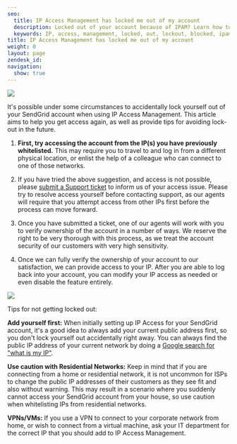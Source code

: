```yaml
---
seo:
  title: IP Access Management has locked me out of my account
  description: Locked out of your account because of IPAM? Learn how to get back in here...
  keywords: IP, access, management, locked, out, lockout, blocked, ipam, reactivate, login, can't
title: IP Access Management has locked me out of my account
weight: 0
layout: page
zendesk_id:
navigation:
  show: true
---
```


![]({{root_url}}/images/IPAM_login_warning.png)

It's possible under some circumstances to accidentally lock yourself out of your SendGrid account when using IP Access Management. This article aims to help you get access again, as well as provide tips for avoiding lock-out in the future.

1. **First, try accessing the account from the IP(s) you have previously whitelisted.** This may require you to travel to and log in from a different physical location, or enlist the help of a colleague who can connect to one of those networks.

2. If you have tried the above suggestion, and access is not possible, please [submit a Support ticket](https://support.sendgrid.com/hc/en-us/requests/new#ipam-lockout) to inform us of your access issue. Please try to resolve access yourself before contacting support, as our agents will require that you attempt access from other IPs first before the process can move forward.

3. Once you have submitted a ticket, one of our agents will work with you to verify ownership of the account in a number of ways. We reserve the right to be very thorough with this process, as we treat the account security of our customers with very high sensitivity.

4. Once we can fully verify the ownership of your account to our satisfaction, we can provide access to your IP. After you are able to log back into your account, you can modify your IP access as needed or even disable the feature entirely.

![]({{root_url}}/images/IPAM_screengrab.png)

<page-anchor el="h2">
Tips for not getting locked out:
</page-anchor>

**Add yourself first:** When initially setting up IP Access for your SendGrid account, it's a good idea to always add your current public address first, so you don't lock yourself out accidentally right away. You can always find the public IP address of your current network by doing a [Google search for "what is my IP"](https://www.google.com/search?q=what+is+my+IP).

**Use caution with Residential Networks:** Keep in mind that if you are connecting from a home or residential network, it is not uncommon for ISPs to change the public IP addresses of their customers as they see fit and also without warning. This may result in a scenario where you suddenly cannot access your SendGrid account from your house, so use caution when whitelisting IPs from residential networks.

**VPNs/VMs:** If you use a VPN to connect to your corporate network from home, or wish to connect from a virtual machine, ask your IT department for the correct IP that you should add to IP Access Management.
